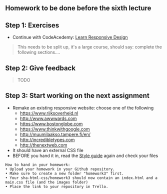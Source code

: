 ## Homework to be done before the sixth lecture

## Step 1: Exercises
 - Continue with CodeAcedemy: [Learn Responsive Design](https://www.codecademy.com/learn/learn-responsive-design)

>This needs to be split up, it's a large course, should say: complete the following sections....

## Step 2: Give feedback
> TODO

## Step 3: Start working on the next assignment
 - Remake an existing responsive website: choose one of the following
   - https://www.rijksoverheid.nl
   - http://www.awwwards.com
   - https://www.bostonglobe.com
   - https://www.thinkwithgoogle.com
   - http://muumilaakso.tampere.fi/en/
   - http://incredibletypes.com
   - http://thenextweb.com
 - It should have an external CSS file
 - BEFORE you hand it in, read the [Style guide](http://www.w3schools.com/html/html5_syntax.asp) again and check your files


```
How to hand in your homework:
• Upload your homework in your Github repository. 
• Make sure to create a new folder "homework3" first. 
• Your sha-html-css/homework3 should now contain an index.html and a main.css file (and the images folder)
• Place the link to your repository in Trello.
```
